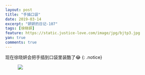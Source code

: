 ```yaml
---
layout: post
title: "手插口袋"
date: 2019-03-14
excerpt: "妍妍的日记-107"
tags: [徐晓妍]
feature: https://static.justice-love.com/image/jpg/bjtp3.jpg
yan: true
comments: true
---
```

现在徐晓妍会把手插到口袋里装酷了😂
{: .notice}
<figure>
    <img src="{{ site.staticUrl }}/yanyan/image/chakoudai.jpg?imageslim&imageMogr2/auto-orient" />
</figure>
